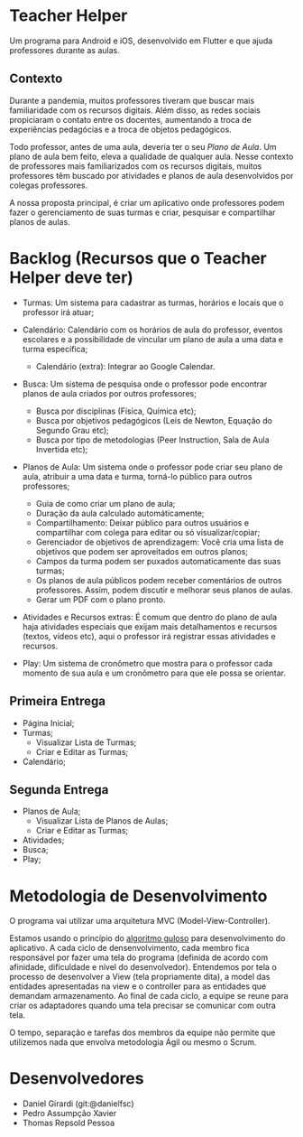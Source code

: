 # Teacher Helper

Um programa para Android e iOS, desenvolvido em Flutter e que ajuda professores durante as aulas.

## Contexto

Durante a pandemia, muitos professores tiveram que buscar mais familiaridade com os recursos digitais. Além disso, as redes sociais propiciaram o contato entre os docentes, aumentando a troca de experiências pedagócias e a troca de objetos pedagógicos. 

Todo professor, antes de uma aula, deveria ter o seu *Plano de Aula*. Um plano de aula bem feito, eleva a qualidade de qualquer aula. Nesse contexto de professores mais familiarizados com os recursos digitais, muitos professores têm buscado por atividades e planos de aula desenvolvidos por colegas professores.

A nossa proposta principal, é criar um aplicativo onde professores podem fazer o gerenciamento de suas turmas e criar, pesquisar e compartilhar planos de aulas. 

# Backlog (Recursos que o Teacher Helper deve ter)

- Turmas: Um sistema para cadastrar as turmas, horários e locais que o professor irá atuar;
- Calendário: Calendário com os horários de aula do professor, eventos escolares e a possibilidade de vincular um plano de aula a uma data e turma específica;
    - Calendário (extra): Integrar ao Google Calendar.
- Busca: Um sistema de pesquisa onde o professor pode encontrar planos de aula criados por outros professores;
    - Busca por disciplinas (Física, Química etc);
    - Busca por objetivos pedagógicos (Leis de Newton, Equação do Segundo Grau etc);
    - Busca por tipo de metodologias (Peer Instruction, Sala de Aula Invertida etc);
- Planos de Aula: Um sistema onde o professor pode criar seu plano de aula, atribuir a uma data e turma, torná-lo público para outros professores;
    - Guia de como criar um plano de aula;
    - Duração da aula calculado automáticamente;
    - Compartilhamento: Deixar público para outros usuários e compartilhar com colega para editar ou só visualizar/copiar;
    - Gerenciador de objetivos de aprendizagem: Você cria uma lista de objetivos que podem ser aproveitados em outros planos;
    - Campos da turma podem ser puxados automaticamente das suas turmas;
    - Os planos de aula públicos podem receber comentários de outros professores. Assim, podem discutir e melhorar seus planos de aulas.
    - Gerar um PDF com o plano pronto.

- Atividades e Recursos extras: É comum que dentro do plano de aula haja atividades especiais que exijam mais detalhamentos e recursos (textos, vídeos etc), aqui o professor irá registrar essas atividades e recursos.

- Play: Um sistema de cronômetro que mostra para o professor cada momento de sua aula e um cronômetro para que ele possa se orientar.

## Primeira Entrega

- Página Inicial;
- Turmas; 
    - Visualizar Lista de Turmas;
    - Criar e Editar as Turmas;
- Calendário;

## Segunda Entrega
- Planos de Aula;
    - Visualizar Lista de Planos de Aulas;
    - Criar e Editar as Turmas;
- Atividades;
- Busca;
- Play;

# Metodologia de Desenvolvimento

O programa vai utilizar uma arquitetura MVC (Model-View-Controller).

Estamos usando o princípio do [algoritmo guloso](https://pt.wikipedia.org/wiki/Algoritmo_guloso) para desenvolvimento do aplicativo. A cada ciclo de densenvolvimento, cada membro fica responsável por fazer uma tela do programa (definida de acordo com afinidade, dificuldade e nível do desenvolvedor). Entendemos por tela o processo de desenvolver a View (tela propriamente dita), a model das entidades apresentadas na view e o controller para as entidades que demandam armazenamento. Ao final de cada ciclo, a equipe se reune para criar os adaptadores quando uma tela precisar se comunicar com outra tela.

O tempo, separação e tarefas dos membros da equipe não permite que utilizemos nada que envolva metodologia Ágil ou mesmo o Scrum.





# Desenvolvedores
- Daniel Girardi (git:@danielfsc)
- Pedro Assumpção Xavier
- Thomas Repsold Pessoa